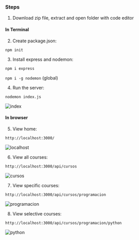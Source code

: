 ### Steps

1. Download zip file, extract and open folder with code editor

#### In Terminal

2. Create package.json:

`npm init`

3. Install express and nodemon:

`npm i express`

`npm i -g nodemon` (global)

4. Run the server:

`nodemon index.js`

![index](https://user-images.githubusercontent.com/68760595/211103028-d1784c57-c84f-4a88-98c4-9212ab23e8c4.JPG)

#### In browser

5. View home:

`http://localhost:3000/`

![localhost](https://user-images.githubusercontent.com/68760595/211102210-30d20cb1-2838-4dc5-a451-e0a0325529d4.JPG)

6. View all courses:

`http://localhost:3000/api/cursos`

![cursos](https://user-images.githubusercontent.com/68760595/211103423-1e995e88-087a-4ae8-a9cf-42f6e8817ff8.JPG)


7. View specific courses:

`http://localhost:3000/api/cursos/programacion`

![programacion](https://user-images.githubusercontent.com/68760595/211103863-689d6dab-39ce-4795-bdd6-8b95417386a4.JPG)

8. View selective courses:

`http://localhost:3000/api/cursos/programacion/python`

![python](https://user-images.githubusercontent.com/68760595/211104191-82f908ef-ea98-4e06-81cb-b488039557d4.JPG)
